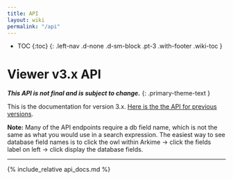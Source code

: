 ```yaml
---
title: API
layout: wiki
permalink: "/api"
---
```


- TOC
{:toc}
{: .left-nav .d-none .d-sm-block .pt-3 .with-footer .wiki-toc }

<div class="collapse-btn d-none d-sm-block"
  onclick="toggleToc()">
  <span class="fa fa-angle-double-left">
  </span>
</div>

<div class="full-height-container with-footer pt-3 pr-2 pl-2 pb-3 api-container" markdown="1">

# Viewer v3.x API

**_This API is not final and is subject to change._**
{: .primary-theme-text }

This is the documentation for version 3.x. [Here is the the API for previous versions](/apiv0-2).

**Note:** Many of the API endpoints require a db field name, which is not the same as what you would use in a search expression.
The easiest way to see database field names is to click the owl within Arkime -> click the fields label on left -> click display the database fields.

---

{% include_relative api_docs.md %}

</div>
